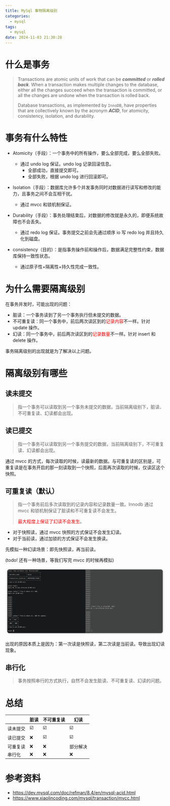 ```yaml
---
title: MySql 事物隔离级别
categories:
  - mysql
tags:
  - mysql
date: 2024-11-03 21:30:28
---
```

# 什么是事务

> Transactions are atomic units of work that can be ***committed*** or ***rolled back***. When a transaction makes multiple changes to the database, either all the changes succeed when the transaction is committed, or all the changes are undone when the transaction is rolled back.
>
> Database transactions, as implemented by `InnoDB`, have properties that are collectively known by the acronym ***ACID***, for atomicity, consistency, isolation, and durability.



# 事务有什么特性

- Atomicity（手段）：一个事务中的所有操作，要么全部完成，要么全部失败。
  - 通过 undo log 保证。undo log 记录回滚信息。
    - 全部成功，直接提交即可。
    - 全部失败，根据 undo log 进行回滚即可。

- Isolation（手段）：数据库允许多个并发事务同时对数据进行读写和修改的能力，且事务之间不会互相干扰。
  - 通过 mvcc 和锁机制保证。

- Durability（手段）：事务处理结束后，对数据的修改就是永久的，即便系统故障也不会丢失。
  - 通过 redo log 保证。事务提交之前会先通过顺序 io 写 redo log 并且持久化到磁盘。
- consistency（目的）：是指事务操作前和操作后，数据满足完整性约束，数据库保持一致性状态。
  - 通过原子性+隔离性+持久性完成一致性。



# 为什么需要隔离级别

在事务并发时，可能出现的问题：

- 脏读：一个事务读到了另一个事务执行但未提交的数据。
- 不可重复读：同一个事务中，前后两次读区到的<font color = red>记录内容</font>不一样。针对 update 操作。
- 幻读：同一个事务中，前后两次读区到的<font color = red>记录数量</font>不一样。针对 insert 和 delete 操作。

事务隔离级别的出现就是为了解决以上问题。



# 隔离级别有哪些

## 读未提交

> 指一个事务可以读取到另一个事务未提交的数据，当前隔离级别下，脏读、不可重复读、幻读都会出现。

## 读已提交

> 指一个事务可以读取到另一个事务提交的数据，当前隔离级别下，不可重复读、幻读都会出现。

通过 mvcc 的方式，每次读取的时候，读最新的数据。与可重复读的区别是，可重复读是在事务开启的那一刻读取到一个快照，后面再次读取的时候，仅读区这个快照。

## 可重复读（默认）

> 指一个事务前后多次读取到的记录内容和记录数量一致。Innodb 通过 mvcc 和锁机制保证了脏读和不可重复读不会发生。
>
> <font color = red>最大程度上保证了幻读不会发生</font>。

- 对于快照读，通过 mvcc 快照的方式保证不会发生幻读。
- 对于当前读，通过加锁的方式保证不会发生换读。

先模拟一种幻读场景：即先快照读，再当前读。

(todo! 还有一种场景，等我们写完 mvcc 的时候再模拟)

![image-20241211122720960](../../imgs/mysql/image-20241211122720960.png)

出现的原因本质上是因为：第一次读是快照读，第二次读是当前读。导致出现幻读现象。



## 串行化

> 事务按照串行的方式执行，自然不会发生脏读、不可重复读、幻读的问题。



# 总结

|          | 脏读 | 不可重复读 | 幻读     |
| -------- | ---- | ---------- | -------- |
| 读未提交 | ☑️    | ☑️          | ☑️        |
| 读已提交 | ❌    | ☑️          | ☑️        |
| 可重复读 | ❌    | ❌          | 部分解决 |
| 串行化   | ❌    | ❌          | ❌        |

# 参考资料

- https://dev.mysql.com/doc/refman/8.4/en/mysql-acid.html
- https://www.xiaolincoding.com/mysql/transaction/mvcc.html